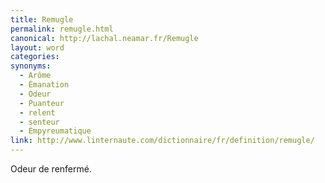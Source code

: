 ```yaml
---
title: Remugle
permalink: remugle.html
canonical: http://lachal.neamar.fr/Remugle
layout: word
categories:
synonyms:
  - Arôme
  - Émanation
  - Odeur
  - Puanteur
  - relent
  - senteur
  - Empyreumatique
link: http://www.linternaute.com/dictionnaire/fr/definition/remugle/
---
```


Odeur de renfermé.

